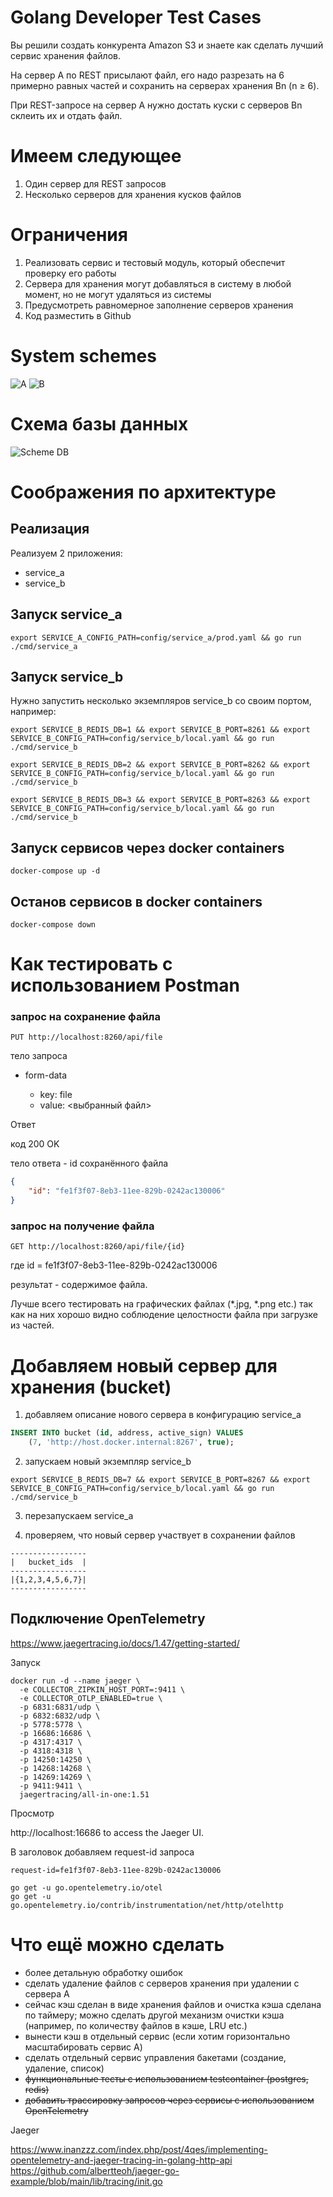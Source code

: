Golang Developer Test Cases
====

Вы решили создать конкурента Amazon S3 и знаете как сделать лучший сервис хранения файлов.

На сервер A по REST присылают файл, его надо разрезать на 6 примерно равных частей и сохранить на серверах хранения Bn (n ≥ 6).

При REST-запросе на сервер A нужно достать куски с серверов Bn склеить их и отдать файл.

# Имеем следующее
1. Один сервер для REST запросов
2. Несколько серверов для хранения кусков файлов

# Ограничения
1. Реализовать сервис и тестовый модуль, который обеспечит проверку его работы
2. Сервера для хранения могут добавляться в систему в любой момент, но не могут удаляться из системы
3. Предусмотреть равномерное заполнение серверов хранения
4. Код разместить в Github

# System schemes
![A](./doc/New_Amason_S3_service_A.svg)
![B](./doc/New_Amason_S3_service_B.svg)

# Схема базы данных

![Scheme DB](./doc/database_diagram.png)

# Соображения по архитектуре

## Реализация

Реализуем 2 приложения:
- service_a
- service_b

## Запуск service_a

```shell
export SERVICE_A_CONFIG_PATH=config/service_a/prod.yaml && go run ./cmd/service_a
```

## Запуск service_b

Нужно запустить несколько экземпляров service_b со своим портом, например:

```shell
export SERVICE_B_REDIS_DB=1 && export SERVICE_B_PORT=8261 && export SERVICE_B_CONFIG_PATH=config/service_b/local.yaml && go run ./cmd/service_b
```
```shell
export SERVICE_B_REDIS_DB=2 && export SERVICE_B_PORT=8262 && export SERVICE_B_CONFIG_PATH=config/service_b/local.yaml && go run ./cmd/service_b
```
```shell
export SERVICE_B_REDIS_DB=3 && export SERVICE_B_PORT=8263 && export SERVICE_B_CONFIG_PATH=config/service_b/local.yaml && go run ./cmd/service_b
```

## Запуск сервисов через docker containers

```shell
docker-compose up -d
```

## Останов сервисов в docker containers

```shell
docker-compose down
```

# Как тестировать с использованием Postman

### запрос на сохранение файла
```shell
PUT http://localhost:8260/api/file
```
тело запроса

- form-data

  - key: file
  - value: <выбранный файл>

Ответ

код 200 OK

тело ответа - id сохранённого файла
```json
{
    "id": "fe1f3f07-8eb3-11ee-829b-0242ac130006"
}
```

### запрос на получение файла
```shell
GET http://localhost:8260/api/file/{id}
```
где
id = fe1f3f07-8eb3-11ee-829b-0242ac130006

результат - содержимое файла.

Лучше всего тестировать на графических файлах (*.jpg, *.png etc.) так как на них хорошо видно соблюдение целостности файла при загрузке из частей.


# Добавляем новый сервер для хранения (bucket)

1) добавляем описание нового сервера в конфигурацию service_a
```sql
INSERT INTO bucket (id, address, active_sign) VALUES
    (7, 'http://host.docker.internal:8267', true);
``` 
2) запускаем новый экземпляр service_b
```shell
export SERVICE_B_REDIS_DB=7 && export SERVICE_B_PORT=8267 && export SERVICE_B_CONFIG_PATH=config/service_b/local.yaml && go run ./cmd/service_b
```

3) перезапускаем service_a

4) проверяем, что новый сервер участвует в сохранении файлов

```
-----------------
|   bucket_ids  |
-----------------
|{1,2,3,4,5,6,7}|
-----------------
```

## Подключение OpenTelemetry

https://www.jaegertracing.io/docs/1.47/getting-started/

Запуск
```
docker run -d --name jaeger \
  -e COLLECTOR_ZIPKIN_HOST_PORT=:9411 \
  -e COLLECTOR_OTLP_ENABLED=true \
  -p 6831:6831/udp \
  -p 6832:6832/udp \
  -p 5778:5778 \
  -p 16686:16686 \
  -p 4317:4317 \
  -p 4318:4318 \
  -p 14250:14250 \
  -p 14268:14268 \
  -p 14269:14269 \
  -p 9411:9411 \
  jaegertracing/all-in-one:1.51

```

Просмотр

http://localhost:16686 to access the Jaeger UI.


В заголовок добавляем request-id запроса

```
request-id=fe1f3f07-8eb3-11ee-829b-0242ac130006
```

```
go get -u go.opentelemetry.io/otel
go get -u go.opentelemetry.io/contrib/instrumentation/net/http/otelhttp

```

# Что ещё можно сделать

- более детальную обработку ошибок
- сделать удаление файлов с серверов хранения при удалении с сервера A
- сейчас кэш сделан в виде хранения файлов и очистка кэша сделана по таймеру; можно сделать другой механизм очистки кэша (например, по количеству файлов в кэше, LRU etc.) 
- вынести кэш в отдельный сервис (если хотим горизонтально масштабировать сервис A)
- сделать отдельный сервис управления бакетами (создание, удаление, список)
- ~~функциональные тесты с использованием testcontainer (postgres, redis)~~
- ~~добавить трассировку запросов через сервисы с использованием OpenTelemetry~~


Jaeger

https://www.inanzzz.com/index.php/post/4qes/implementing-opentelemetry-and-jaeger-tracing-in-golang-http-api
https://github.com/albertteoh/jaeger-go-example/blob/main/lib/tracing/init.go
